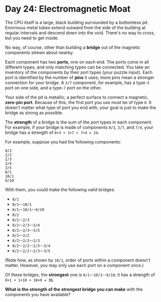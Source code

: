 Day 24: Electromagnetic Moat
============================

The CPU itself is a large, black building surrounded by a bottomless pit.
Enormous metal tubes extend outward from the side of the building at regular
intervals and descend down into the void. There's no way to cross, but you
need to get inside.

No way, of course, other than building a **bridge** out of the magnetic
components strewn about nearby.

Each component has two **ports**, one on each end. The ports come in
all different types, and only matching types can be connected. You take
an inventory of the components by their port types (your puzzle input).
Each port is identified by the number of **pins** it uses; more pins mean
a stronger connection for your bridge. A `3/7` component, for example, has
a type-`3` port on one side, and a type-`7` port on the other.

Your side of the pit is metallic; a perfect surface to connect a magnetic,
**zero-pin port**. Because of this, the first port you use must be of type
`0`. It doesn't matter what type of port you end with; your goal is just to
make the bridge as strong as possible.

The **strength** of a bridge is the sum of the port types in each component.
For example, if your bridge is made of components `0/3`, `3/7`, and `7/4`,
your bridge has a strength of `0+3 + 3+7 + 7+4 = 24`.

For example, suppose you had the following components:

```
0/2
2/2
2/3
3/4
3/5
0/1
10/1
9/10
```

With them, you could make the following valid bridges:

* `0/1`
* `0/1`--`10/1`
* `0/1`--`10/1`--`9/10`
* `0/2`
* `0/2`--`2/3`
* `0/2`--`2/3`--`3/4`
* `0/2`--`2/3`--`3/5`
* `0/2`--`2/2`
* `0/2`--`2/2`--`2/3`
* `0/2`--`2/2`--`2/3`--`3/4`
* `0/2`--`2/2`--`2/3`--`3/5`

(Note how, as shown by `10/1`, order of ports within a component doesn't
matter. However, you may only use each port on a component once.)

Of these bridges, the **strongest** one is `0/1`--`10/1`--`9/10`; it has a
strength of <code>0+1 + 1+10 + 10+9 = <strong>31</strong></code>.

**What is the strength of the strongest bridge you can make** with the
components you have available?
